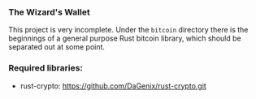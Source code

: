 
### The Wizard's Wallet

This project is very incomplete. Under the `bitcoin` directory there is the beginnings of a general purpose Rust bitcoin library, which should be separated out at some point.

### Required libraries:
-  rust-crypto: https://github.com/DaGenix/rust-crypto.git


